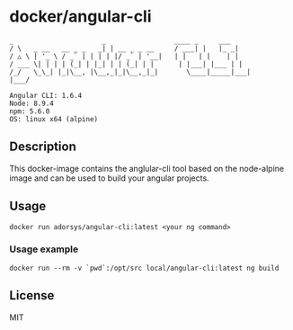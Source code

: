 # docker/angular-cli

```
_                      _                 ____ _     ___
/ \   _ __   __ _ _   _| | __ _ _ __     / ___| |   |_ _|
/ △ \ | '_ \ / _` | | | | |/ _` | '__|   | |   | |    | |
/ ___ \| | | | (_| | |_| | | (_| | |      | |___| |___ | |
/_/   \_\_| |_|\__, |\__,_|_|\__,_|_|       \____|_____|___|
|___/

Angular CLI: 1.6.4
Node: 8.9.4
npm: 5.6.0
OS: linux x64 (alpine)
```

## Description

This docker-image contains the anglular-cli tool based on the node-alpine image and can be used to build your angular projects.

## Usage

```
docker run adorsys/angular-cli:latest <your ng command>
```

### Usage example

```
docker run --rm -v `pwd`:/opt/src local/angular-cli:latest ng build
```

## License

MIT
